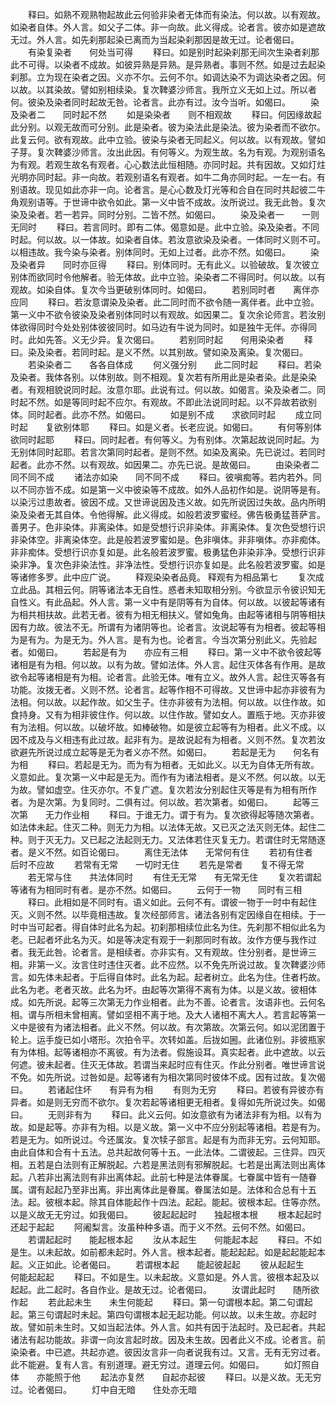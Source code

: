 <!-- { "loadSidebar": true } -->
　　释曰。如熟不观熟物起故此云何验非染者无体而有染法。何以故。以有观故。如染者自体。外人言。如父子二体。非一向故。此义得成。论者言。彼亦如是遮故无过。外人言。如先刹那起染已离而为当起染刹那因是故无过。论者偈曰。
　　有染复染者　　何处当可得
　　释曰。如是别时起染刹那无间次生染者刹那此不可得。以染者不成故。如彼异熟是异熟。是异熟者。事则不然。如是过去起染刹那。立为现在染者之因。义亦不尔。云何不尔。如调达染不为调达染者之因。何以故。以其染故。譬如别相续染。复次鞞婆沙师言。我所立义无如上过。所以者何。彼染及染者同时起故无咎。论者言。此亦有过。汝今当听。如偈曰。
　　染及染者二　　同时起不然
　　如是染染者　　则不相观故
　　释曰。何因缘故起此分别。以观无故而可分别。此是染者。彼为染法此是染法。彼为染者而不欲尔。此复云何。欲有观故。此中立验。彼染与染者无同起义。何以故。以有观故。譬如子芽。复次鞞婆沙师言。汝出此因。有何等义。为观生故。名为有观。为观别语名为有观。若观生故名有观者。心心数法此恒相随。亦同时起。共有因故。又如灯炷光明亦同时起。非一向故。若观别语名有观者。如牛二角亦同时起。一左一右。有别语故。现见如此亦非一向。论者言。是心心数及灯光等和合自在同时共起彼二牛角观别语等。于世谛中欲令如此。第一义中皆不成故。汝所说过。我无此咎。复次染及染者。若一若异。同时分别。二皆不然。如偈曰。
　　染及染者一　　一则无同时
　　释曰。若言同时。即有二体。偈意如是。此中立验。染及染者。不同时起。何以故。以一体故。如染者自体。若汝意欲染及染者。一体同时义则不可。以相违故。我今染与染者。别体同时。无如上过者。此亦不然。如偈曰。
　　染及染者异　　同时亦叵得
　　释曰。别体同时。无有此义。以验破故。复次彼立别体而欲同时令他解者。验无体故。此中立验。染染者二不得同时。何以故。以有观故。如染自体。复次今当更破别体同时。如偈曰。
　　若别同时者　　离伴亦应同
　　释曰。若汝意谓染及染者。此二同时而不欲令随一离伴者。此中立验。第一义中不欲令彼染及染者别体同时以有观故。如因果二。复次余论师言。若汝别体欲得同时今处处别体彼彼同时。如马边有牛说为同时。如是独牛无伴。亦得同时。此如先答。义无少异。复次偈曰。
　　若别同时起　　何用染染者
　　释曰。染及染者。若同时起。是义不然。以其别故。譬如染及离染。复次偈曰。
　　若染染者二　　各各自体成
　　何义强分别　　此二同时起
　　释曰。若染及染者。我体各别。以体别故。则不相观。复次若有所用此是染者染。此是染染者。有观相貌说同时起。汝意尔耶。此说有过。何以故。如偈言。染及染者二。同时起不然。如是等同时起不应尔。有观故。不即此法说同时起。以不异故若欲别体。同时起者。此亦不然。如偈曰。
　　如是别不成　　求欲同时起
　　成立同时起　　复欲别体耶
　　释曰。如是义者。长老应说。如偈曰。
　　有何等别体　　欲同时起耶
　　释曰。同时起者。有何等义。为有别体。次第起故说同时起。为无别体同时起耶。若言次第同时起者。是则不然。如染及离染。先已说过。若同时起者。此亦不然。以有观故。如因果二。亦先已说。是故偈曰。
　　由染染者二　　同不同不成
　　诸法亦如染　　同不同不成
　　释曰。彼嗔痴等。若内若外。同以不同亦皆不成。如是第一义中彼染等不成故。如外人品初作如是。说阴等是有。以染污过患故者。彼因不成。又世谛说因及违义故。如先所说因过失故。品内所明染及染者无其自体。令他得解。此义得成。如般若波罗蜜经。佛告极勇猛菩萨言。善男子。色非染体。非离染体。如是受想行识非染体。非离染体。复次色受想行识非染体空。非离染体空。此是般若波罗蜜如是。色非嗔体。非非嗔体。亦非痴体。非非痴体。受想行识亦复如是。此名般若波罗蜜。极勇猛色非染非净。受想行识非染非净。复次色非染法性。非净法性。受想行识亦复如是。此名般若波罗蜜。如是等诸修多罗。此中应广说。
　　释观染染者品竟。
释观有为相品第七
　　复次成立此品。其相云何。阴等诸法本无自性。惑者未知取相分别。今欲显示令彼识知无自性义。有此品起。外人言。第一义中有是阴等有为自体。何以故。以彼起等诸有为相共相扶故。此若无者。彼有为相无相扶义。譬如兔角。由起等诸相与阴等相扶因有力故。彼法不无。所谓有为诸阴等也。论者言。汝说起等有为相者。彼起等相为是有为。为是无为。外人言。是有为也。论者言。今当次第分别此义。先验起者。如偈曰。
　　若起是有为　　亦应有三相
　　释曰。第一义中不欲令彼起等诸相是有为相。何以故。以有为故。譬如法体。外人言。起住灭体各有作用。是故欲令起等诸相是有为相。论者言。此验无体。唯有立义。故外人言。起住灭等各有功能。汝拨无者。义则不然。论者言。起等作相不可得故。又世谛中起亦非彼有为法相。何以故。以起作故。如父生子。住亦非彼有为法相。何以故。以住作故。如食持身。又有为相非彼住作。何以故。以住作故。譬如女人。置瓶于地。灭亦非彼有为法相。何以故。以破坏故。如棒破物。如是彼立起等有为相者。此义不成。以因不成及与义相违有此过故。起非有为。是故说起有为相者。义则不然。复次若汝欲避先所说过成立起等是无为者义亦不然。如偈曰。
　　若起是无为　　何名有为相
　　释曰。若起是无为。而为有为相者。无如此义。以无为自体无所有故。义意如此。复次第一义中起是无为。而作有为诸法相者。是义不然。何以故。以无为故。譬如虚空。住灭亦尔。不复广遮。复次若汝分别起住灭等是有为相有所作者。为是次第。为复同时。二俱有过。何以故。若次第者。如偈曰。
　　起等三次第　　无力作业相
　　释曰。于谁无力。谓于有为。复次欲得起等随次第者。如法体未起。住灭二种。则无力为相。以法体无故。又已灭之法灭则无体。起住二种。则于灭无力。又已起之法起则无力。又法体若住灭复无力。若谓住时无常随逐者。是义不然。如百论偈曰。
　　离住无法体　　无常何有住
　　若初有住者　　后时不应故
　　若常有无常　　一切时无住
　　若先是常者　　复不得无常
　　若无常与住　　共法体同时
　　有住无无常　　有无常无住
　　复次若谓起等诸有为相同时有者。是亦不然。如偈曰。
　　云何于一物　　同时有三相
　　释曰。此相如是不同时有。语义如此。云何不有。谓彼一物于一时中有起住灭。义则不然。以毕竟相违故。复次经部师言。诸法各别有定因缘自在相续。于一时中当可起者。得自体时此名为起。初刹那相续位此名为住。先刹那不相似此名为老。已起者坏此名为灭。如是等决定有观于一刹那同时有故。汝作方便与我作过者。我无此咎。论者言。是相续者。亦非实有。又有观故。住分别者。是世谛三相。非第一义。汝言住时违住灭者。此不应然。以不免先所说过故。复次鞞婆沙师言。如先体未起者。于后得自体时。此名为起。起者树立。此名为住。住者朽故。此名为老。老者灭故。此名为坏。由起等次第得不离有为体。以是义故。彼相体成。如先所说。起等三次第无力作业相者。此为不善。论者言。汝语非也。云何名相。谓与所相未曾相离。譬如坚相不离于地。及大人诸相不离大人。若言起等第一义中是彼有为诸法相者。此义不然。何以故。有次第故。次第云何。如以泥团置于轮上。运手旋已如小塔形。次拍令平。次转如盖。后拢如圌。此诸位别。非彼瓶家有为体相。起等诸相亦不离彼。有为法者。假施设耳。真实起者。此中遮故。以云何遮。彼未起者。住灭无体故。若谓当来起时应有住灭。作此分别者。唯世谛言说不免。如先所说。过咎如是。起等诸有为相次第同时彼体不成。因有过故。复次偈曰。
　　若诸起住坏　　有异有为相
　　有则为无穷
　　释曰。若彼有异彼亦有异者。如是则无穷而不欲尔。复次若起等诸相更无相者。复得如先所说过失。如偈曰。
　　无则非有为
　　释曰。此义云何。如汝意欲有为诸法非有为相。以有为故。如是起等。亦非有为相。以是义故。第一义中不应分别起等诸相。若是有为。若是无为。如所说过。今还属汝。复次犊子部言。起是有为而非无穷。云何知耶。由此自体和合有十五法。总共起故何等十五。一此法体。二谓彼起。三住异。四灭相。五若是白法则有正解脱起。六若是黑法则有邪解脱起。七若是出离法则出离体起。八若非出离法则有非出离体起。此前七种是法体眷属。七眷属中皆有一随眷属。谓有起起乃至非出离。非出离体此是眷属。眷属法如是。法体和合总有十五法。起。彼根本起。除其自体能起作十四法。起起。能起。彼根本起。住等亦然。以是义故无无穷过。如我偈曰。
　　彼起起起时　　独起根本根
　　根本起起时　　还起于起起
　　阿阇梨言。汝虽种种多语。而于义不然。云何不然。如偈曰。
　　若谓起起时　　能起根本起
　　汝从本起生　　何能起本起
　　释曰。不如是生。以未起故。如前都未起时。外人言。根本起者。能起起起。如是起起能起本起。义正如此。论者偈曰。
　　若谓根本起　　能起彼起起
　　彼从起起生　　何能起起起
　　释曰。不如是生。以未起故。义意如是。外人言。彼根本起及以起起。此二起时。各自作业。是故无过。论者偈曰。
　　汝谓此起时　　随所欲作起
　　若此起未生　　未生何能起
　　释曰。第一句谓根本起。第二句谓起起。第三句谓起时未起。第四句谓根本起无起功能。何以故。以未生故。亦起时故。譬如前未生时。又如当起法体。外人言。如共有因于法起时。及已起者。共起诸法有起功能故。非谓一向汝言起时故。因及未生故。因者此义不成。论者言。前染染者。中已遮。共起亦遮。彼因汝言非一向者说我有过。又言。无有无穷过者。此不能避。复有人言。有别道理。避无穷过。道理云何。如偈曰。
　　如灯照自体　　亦能照于他
　　起法亦复然　　自起亦起彼
　　释曰。以是义故。无无穷过。论者偈曰。
　　灯中自无暗　　住处亦无暗
